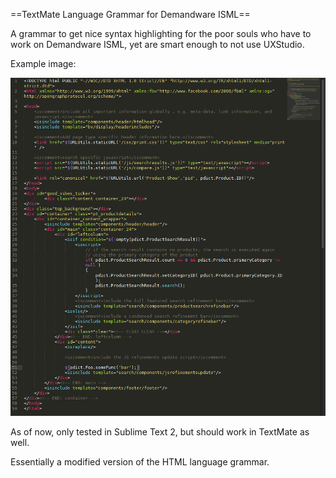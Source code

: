 ==TextMate Language Grammar for Demandware ISML==

A grammar to get nice syntax highlighting for the poor souls who have to work on Demandware ISML, yet are smart enough to not use UXStudio.

Example image:

![Screenshot from Sublime Text 2](isml.png)

As of now, only tested in Sublime Text 2, but should work in TextMate as well.

Essentially a modified version of the HTML language grammar.
